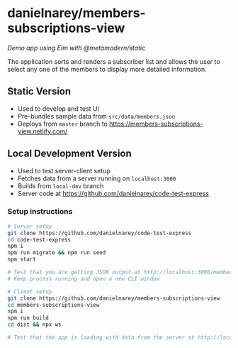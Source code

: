 # danielnarey/members-subscriptions-view

*Demo app using Elm with @metamodern/static*

The application sorts and renders a subscriber list and allows the user to select any one of the members to display more detailed information.


## Static Version

- Used to develop and test UI
- Pre-bundles sample data from `src/data/members.json`
- Deploys from `master` branch to https://members-subscriptions-view.netlify.com/

## Local Development Version

- Used to test server-client setup
- Fetches data from a server running on `localhost:3000`
- Builds from `local-dev` branch
- Server code at https://github.com/danielnarey/code-test-express

### Setup instructions

```bash
# Server setup
git clone https://github.com/danielnarey/code-test-express
cd code-test-express
npm i
npm run migrate && npm run seed
npm start

# Test that you are getting JSON output at http://localhost:3000/members
# Keep process running and open a new CLI window

# Client setup
git clone https://github.com/danielnarey/members-subscriptions-view
cd members-subscriptions-view
npm i
npm run build
cd dist && npx ws

# Test that the app is loading with data from the server at http://localhost:8000/

```
